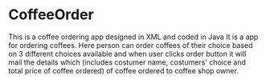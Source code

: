 # CoffeeOrder
 This is a coffee ordering app designed in XML and coded in Java
 It is a app for ordering coffees. Here person can order coffees of their choice based on 3 different choices available and when user clicks order button it will mail the details which (includes costumer name, costumers' choice and total price of coffee ordered) of coffee ordered to coffee shop owner. 
